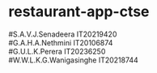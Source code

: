 # restaurant-app-ctse

#S.A.V.J.Senadeera	IT20219420\
#G.A.H.A.Nethmini	IT20106874\
#G.U.L.K.Perera	IT20236250\
#W.W.L.K.G.Wanigasinghe	IT20218744
